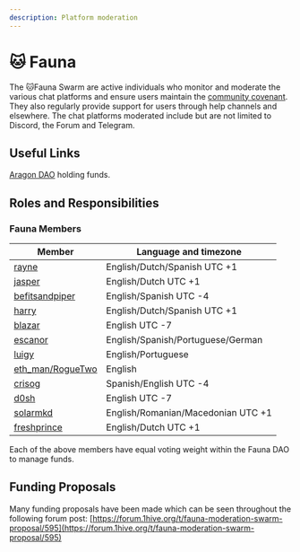 ```yaml
---
description: Platform moderation
---
```


# 🐱 Fauna

The 🐱Fauna Swarm are active individuals who monitor and moderate the various chat platforms and ensure users maintain the [community covenant](../../community-covenant.md). They also regularly provide support for users through help channels and elsewhere. The chat platforms moderated include but are not limited to Discord, the Forum and Telegram.

## Useful Links&#x20;

&#x20;[Aragon DAO](https://aragon.1hive.org/#/fauna/) holding funds.

## Roles and Responsibilities

### Fauna Members

| Member                                                             | Language and timezone              |
| ------------------------------------------------------------------ | ---------------------------------- |
| [rayne](https://forum.1hive.org/u/rayne/summary)                   | English/Dutch/Spanish UTC +1       |
| [jasper](https://forum.1hive.org/u/jasper/summary)                 | English/Dutch UTC +1               |
| [befitsandpiper](https://forum.1hive.org/u/befitsandpiper/summary) | English/Spanish UTC -4             |
| [harry](https://forum.1hive.org/u/harry/summary)                   | English/Dutch/Spanish  UTC +1      |
| [blazar](https://forum.1hive.org/u/blazar/summary)                 | English UTC -7                     |
| [escanor](https://forum.1hive.org/u/escanor/summary)               | English/Spanish/Portuguese/German  |
| [luigy](https://forum.1hive.org/u/luigy/summary)                   | English/Portuguese                 |
| [eth\_man/RogueTwo](https://forum.1hive.org/u/eth\_man/summary)    | English                            |
| [crisog](https://forum.1hive.org/u/crisog/summary)                 | Spanish/English UTC -4             |
| [d0sh](https://forum.1hive.org/u/d0sh/summary)                     | English UTC -7                     |
| [solarmkd](https://forum.1hive.org/u/solarmkd/summary)             | English/Romanian/Macedonian UTC +1 |
| [freshprince](https://forum.1hive.org/u/freshprince/summary)       | English/Dutch UTC +1               |

Each of the above members have equal voting weight within the Fauna DAO to manage funds.

## Funding Proposals

Many funding proposals have been made which can be seen throughout the following forum post: [https://forum.1hive.org/t/fauna-moderation-swarm-proposal/595](https://forum.1hive.org/t/fauna-moderation-swarm-proposal/595)
